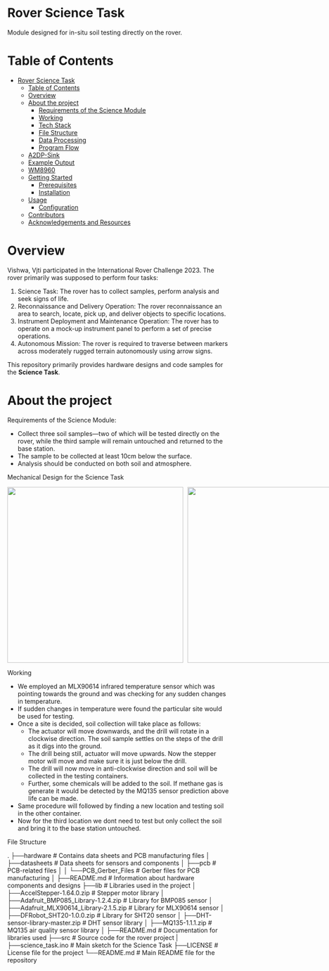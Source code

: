 # Rover Science Task
Module designed for in-situ soil testing directly on the rover.

# Table of Contents
- [Rover Science Task](#rover-science-task)
  - [Table of Contents](#table-of-contents)
  - [Overview](#overview)
  - [About the project](#about-the-project)
    - [Requirements of the Science Module](#requirements-of-the-science-module)
    - [Working](#working)
    - [Tech Stack](#tech-stack)
    - [File Structure](#file-structure)
    - [Data Processing](#data-processing)
    - [Program Flow](#program-flow)
  - [A2DP-Sink](#a2dp-sink)
  - [Example Output](#example-output)
  - [WM8960](#wm8960)
  - [Getting Started](#getting-started)
    - [Prerequisites](#prerequisites)
    - [Installation](#installation)
  - [Usage](#usage)
    - [Configuration](#configuration)
  - [Contributors](#contributors)
  - [Acknowledgements and Resources](#acknowledgements-and-resources)

# Overview
Vishwa, Vjti participated in the International Rover Challenge 2023. The rover primarily was supposed to perform four tasks: 
1. Science Task: The rover has to collect samples, perform analysis and seek signs of life.
2. Reconnaissance and Delivery Operation: The rover reconnaissance an area to search, locate, pick up, and deliver objects to specific locations.
3. Instrument Deployment and Maintenance Operation: The rover has to operate on a mock-up instrument panel to perform a set of precise operations.
4. Autonomous Mission: The rover is required to traverse between markers across moderately rugged terrain autonomously using arrow signs.

This repository primarily provides hardware designs and code samples for the **Science Task**. 

# About the project
Requirements of the Science Module:
- Collect three soil samples—two of which will be tested directly on the rover, while the third sample will remain untouched and returned to the base station.
- The sample to be collected at least 10cm below the surface.
- Analysis should be conducted on both soil and atmosphere.

Mechanical Design for the Science Task
<div style="display: flex; gap: 10px;">
  <img src="https://github.com/user-attachments/assets/505d1ccb-4033-4dc9-970c-caf54a1e185e" style="height:400px;">
  <img src="https://github.com/user-attachments/assets/cf1292f8-9e6c-47e9-9faf-bec5a3ce0b93" style="height:400px;">
</div>

Working
- We employed an MLX90614 infrared temperature sensor which was pointing towards the ground and was checking for any sudden changes in temperature.
- If sudden changes in temperature were found the particular site would be used for testing.
- Once a site is decided, soil collection will take place as follows:
    - The actuator will move downwards, and the drill will rotate in a clockwise direction. The soil sample settles on the steps of the drill as it digs into the ground.
    - The drill being still, actuator will move upwards. Now the stepper motor will move and make sure it is just below the drill.
    - The drill will now move in anti-clockwise direction and soil will be collected in the testing containers.
    - Further, some chemicals will be added to the soil. If methane gas is generate it would be detected by the MQ135 sensor prediction above life can be made.
- Same procedure will followed by finding a new location and testing soil in the other container.
- Now for the third location we dont need to test but only collect the soil and bring it to the base station untouched.

File Structure

.
├──hardware                            # Contains data sheets and PCB manufacturing files
│  ├──datasheets                      # Data sheets for sensors and components
│  ├──pcb                             # PCB-related files
│  │   └──PCB_Gerber_Files            # Gerber files for PCB manufacturing
│  ├──README.md                       # Information about hardware components and designs
├──lib                                  # Libraries used in the project
│  ├──AccelStepper-1.64.0.zip          # Stepper motor library
│  ├──Adafruit_BMP085_Library-1.2.4.zip # Library for BMP085 sensor
│  ├──Adafruit_MLX90614_Library-2.1.5.zip # Library for MLX90614 sensor
│  ├──DFRobot_SHT20-1.0.0.zip          # Library for SHT20 sensor
│  ├──DHT-sensor-library-master.zip    # DHT sensor library
│  ├──MQ135-1.1.1.zip                  # MQ135 air quality sensor library
│  ├──README.md                        # Documentation for libraries used
├──src                                  # Source code for the rover project
|  ├──science_task.ino                 # Main sketch for the Science Task
├──LICENSE                              # License file for the project
└──README.md                            # Main README file for the repository
